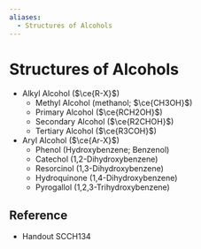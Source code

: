 ```yaml
---
aliases:
  - Structures of Alcohols
---
```


# Structures of Alcohols

- Alkyl Alcohol ($\ce{R-X}$)
	- Methyl Alcohol (methanol; $\ce{CH3OH}$)
	- Primary Alcohol ($\ce{RCH2OH}$)
	- Secondary Alcohol ($\ce{R2CHOH}$)
	- Tertiary Alcohol ($\ce{R3COH}$)
- Aryl Alcohol ($\ce{Ar-X}$)
	- Phenol (Hydroxybenzene; Benzenol)
	- Catechol (1,2-Dihydroxybenzene)
	- Resorcinol (1,3-Dihydroxybenzene)
	- Hydroquinone (1,4-Dihydroxybenzene)
	- Pyrogallol (1,2,3-Trihydroxybenzene)

## Reference

- Handout SCCH134

